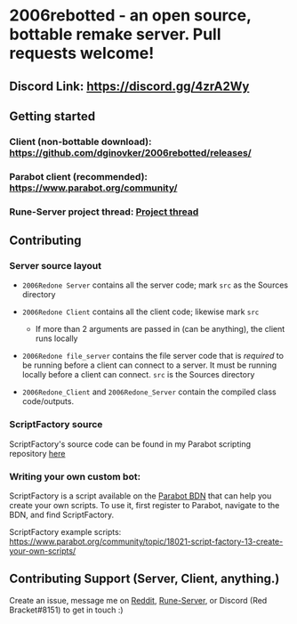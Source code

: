 # 2006rebotted - an open source, bottable remake server. Pull requests welcome!

## Discord Link: https://discord.gg/4zrA2Wy

## Getting started

### Client (non-bottable download): https://github.com/dginovker/2006rebotted/releases/
### Parabot client (recommended): https://www.parabot.org/community/
### Rune-Server project thread: [Project thread](https://www.rune-server.ee/runescape-development/rs2-server/projects/686444-2006rebotted-remake-server-will-allow-supply-creatable-bots.html)

## Contributing

### Server source layout

- `2006Redone Server` contains all the server code; mark `src` as the Sources directory
- `2006Redone Client` contains all the client code; likewise mark `src`
  - If more than 2 arguments are passed in (can be anything), the client runs locally
- `2006Redone file_server` contains the file server code that is *required* to be running before a client can connect to a server. It must be running locally before a client can connect. `src` is the Sources directory

- `2006Redone_Client` and `2006Redone_Server` contain the compiled class code/outputs.

### ScriptFactory source

ScriptFactory's source code can be found in my Parabot scripting repository [here](https://github.com/dginovker/Parabot)

### Writing your own custom bot:

ScriptFactory is a script available on the [Parabot BDN](http://bdn.parabot.org/scripts/) that can help you create your own scripts. To use it, first register to Parabot, navigate to the BDN, and find ScriptFactory.

ScriptFactory example scripts: https://www.parabot.org/community/topic/18021-script-factory-13-create-your-own-scripts/

## Contributing Support (Server, Client, anything.)

Create an issue, message me on [Reddit](https://www.reddit.com/user/OsrsNeedsF2P/), [Rune-Server](https://www.rune-server.ee/members/before/), or Discord (Red Bracket#8151) to get in touch :)
